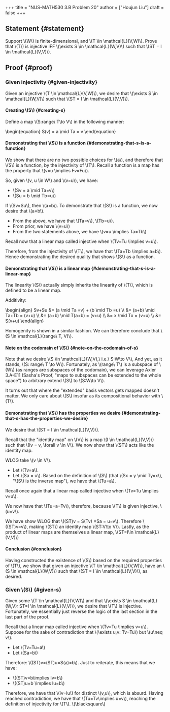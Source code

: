 +++
title = "NUS-MATH530 3.B Problem 20"
author = ["Houjun Liu"]
draft = false
+++

## Statement {#statement}

Support \\(W\\) is finite-dimensional, and \\(T \in \mathcal{L}(V,W)\\). Prove that \\(T\\) is injective IFF \\(\exists S \in \mathcal{L}(W,V)\\) such that \\(ST = I \in \mathcal{L}(V,V)\\).


## Proof {#proof}


### Given injectivity {#given-injectivity}

Given an injective \\(T \in \mathcal{L}(V,W)\\), we desire that \\(\exists S \in \mathcal{L}(W,V)\\) such that \\(ST = I \in \mathcal{L}(V,V)\\).


#### Creating \\(S\\) {#creating-s}

Define a map \\(S:range\ T\to V\\) in the following manner:

\begin{equation}
S(v) = a \mid Ta = v
\end{equation}


#### Demonstrating that \\(S\\) is a function {#demonstrating-that-s-is-a-function}

We show that there are no two possible choices for \\(a\\), and therefore that \\(S\\) is a function, by the injectivity of \\(T\\). Recall a function is a map has the property that \\(v=u \implies Fv=Fu\\).

So, given \\(v, u \in W\\) and \\(v=u\\), we have:

-   \\(Sv = a \mid Ta=v\\)
-   \\(Su = b \mid Tb=u\\)

If \\(Sv=Su\\), then \\(a=b\\). To demonstrate that \\(S\\) is a function, we now desire that \\(a=b\\).

-   From the above, we have that \\(Ta=v\\), \\(Tb=u\\).
-   From prior, we have \\(v=u\\)
-   From the two statements above, we have \\(v=u \implies Ta=Tb\\)

Recall now that a linear map called injective when \\(Tv=Tu \implies v=u\\).

Therefore, from the injectivity of \\(T\\), we have that \\(Ta=Tb \implies a=b\\). Hence demonstrating the desired quality that shows \\(S\\) as a function.


#### Demonstrating that \\(S\\) is a linear map {#demonstrating-that-s-is-a-linear-map}

The linearity \\(S\\) actually simply inherits the linearity of \\(T\\), which is defined to be a linear map.

Additivity:

\begin{align}
Sv+Su &= (a \mid Ta =v) + (b \mid Tb =u) \\\\
&= (a+b) \mid Ta+Tb = (v+u) \\\\
&= (a+b) \mid T(a+b) = (v+u)  \\\\
&= x \mid Tx = (v+u)  \\\\
&= S(v+u)
\end{align}

Homogenity is shown in a similar fashion. We can therefore conclude that \\(S \in \mathcal{L}(range\ T, V)\\).


#### Note on the codomain of \\(S\\) {#note-on-the-codomain-of-s}

Note that we desire \\(S \in \mathcal{L}(W,V),\ i.e.\ S:W\to V\\), And yet, as it stands, \\(S: range\ T \to W\\). Fortunately, as \\(range\ T\\) is a subspace of \\(W\\) (as ranges are subspaces of the codomain), we can leverage Axler 3.A-E11 (Sasha's Proof, "maps to subspaces can be extended to the whole space") to arbitrary extend \\(S\\) to \\(S:W\to V\\).

It turns out that where the "extended" basis vectors gets mapped doesn't matter. We only care about \\(S\\) insofar as its compositional behavior with \\(T\\).


#### Demonstrating that \\(S\\) has the properties we desire {#demonstrating-that-s-has-the-properties-we-desire}

We desire that \\(ST = I \in \mathcal{L}(V,V)\\).

Recall that the "identity map" on \\(V\\) is a map \\(I \in \mathcal{L}(V,V)\\) such that \\(Iv = v, \forall v \in V\\). We now show that \\(ST\\) acts like the identity map.

WLOG take \\(v \in V\\).

-   Let \\(Tv=a\\).
-   Let \\(Sa = u\\). Based on the definition of \\(S\\) (that \\(Sx = y \mid Ty=x\\), "\\(S\\) is the inverse map"), we have that \\(Tu=a\\).

Recall once again that a linear map called injective when \\(Tv=Tu \implies v=u\\).

We now have that \\(Tu=a=Tv\\), therefore, because \\(T\\) is given injective, \\(u=v\\).

We have show WLOG that \\((ST)v = S(Tv) =Sa = u=v\\). Therefore \\((ST)v=v\\), making \\(ST\\) an identity map \\(ST:V\to V\\). Lastly, as the product of linear maps are themselves a linear map, \\(ST=I\in \mathcal{L}(V,V)\\)


#### Conclusion {#conclusion}

Having constructed the existence of \\(S\\) based on the required properties of \\(T\\), we show that given an injective \\(T \in \mathcal{L}(V,W)\\), have an \\(S \in \mathcal{L}(W,V)\\) such that \\(ST = I \in \mathcal{L}(V,V)\\), as desired.


### Given \\(S\\) {#given-s}

Given some \\(T \in \mathcal{L}(V,W)\\) and that \\(\exists S \in \mathcal{L}(W,V): ST=I \in \mathcal{L}(V,V)\\), we desire that \\(T\\) is injective. Fortunately, we essentially just reverse the logic of the last section in the last part of the proof.

Recall that a linear map called injective when \\(Tv=Tu \implies v=u\\). Suppose for the sake of contradiction that \\(\exists u,v: Tv=Tu\\) but \\(u\neq v\\).

-   Let \\(Tv=Tu=a\\)
-   Let \\(Sa=b\\)

Therefore: \\((ST)v=(ST)u=S(a)=b\\). Just to reiterate, this means that we have:

-   \\((ST)v=b\implies Iv=b\\)
-   \\((ST)u=b \implies Iu=b\\)

Therefore, we have that \\(Iv=Iu\\) for distinct \\(v,u\\), which is absurd. Having reached contradiction, we have that \\(Tu=Tv\implies u=v\\), reaching the definition of injectivity for \\(T\\). \\(\blacksquare\\)